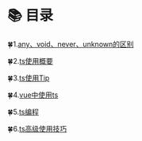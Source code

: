 # :books: 目录
    
:four_leaf_clover:1.[any、void、never、unknown的区别](./ts中any和void和never和unknown的区别.md)
    
:four_leaf_clover:2.[ts使用概要](./ts使用技巧.md)
    
:four_leaf_clover:3.[ts使用Tip](./ts使用提示.md)
    
:four_leaf_clover:4.[vue中使用ts](./ts在vue中的使用.md)
    
:four_leaf_clover:5.[ts编程](./ts编程资源.md)

:four_leaf_clover:6.[ts高级使用技巧](./ts高级使用技巧.md)


    
